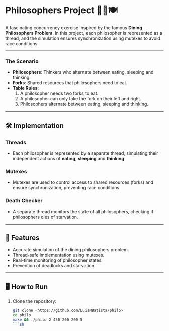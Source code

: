 # Philosophers Project 🧘‍♂️🍽️

A fascinating concurrency exercise inspired by the famous **Dining Philosophers Problem**. In this project, each philosopher is represented as a thread, and the simulation ensures synchronization using mutexes to avoid race conditions. 

---

### The Scenario
- **Philosophers**: Thinkers who alternate between eating, sleeping and thinking.
- **Forks**: Shared resources that philosophers need to eat.
- **Table Rules**:
  1. A philosopher needs two forks to eat.
  2. A philosopher can only take the fork on their left and right.
  3. Philosophers alternate between eating, sleeping and thinking.

---

## 🛠️ Implementation

### Threads
- Each philosopher is represented by a separate thread, simulating their independent actions of **eating**, **sleeping** and **thinking**

### Mutexes
- Mutexes are used to control access to shared resources (forks) and ensure synchronization, preventing race conditions.

### Death Checker
- A separate thread monitors the state of all philosophers, checking if philosophers dies of starvation.

---

## 🚀 Features
- Accurate simulation of the dining philosophers problem.
- Thread-safe implementation using mutexes.
- Real-time monitoring of philosopher states.
- Prevention of deadlocks and starvation.

---

## 🖥️ How to Run

1. Clone the repository:
   ```sh
   git clone <https://github.com/LuisMBatista/philo>
   cd philo
   make && ./philo 2 450 200 200 5
   ```sh
